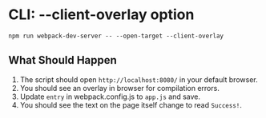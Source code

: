 # CLI: --client-overlay option

```shell
npm run webpack-dev-server -- --open-target --client-overlay
```

## What Should Happen

1. The script should open `http://localhost:8080/` in your default browser.
2. You should see an overlay in browser for compilation errors.
3. Update `entry` in webpack.config.js to `app.js` and save.
4. You should see the text on the page itself change to read `Success!`.
